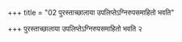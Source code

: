 +++
title = "02 पुरस्ताच्छालाया उपलिप्तेऽग्निरुपसमाहितो भवति"

+++
पुरस्ताच्छालाया उपलिप्तेऽग्निरुपसमाहितो भवति २
